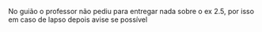 No guião o professor não pediu para entregar nada sobre o ex 2.5, por isso em caso de lapso depois avise se possível
